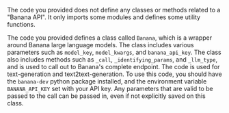 The code you provided does not define any classes or methods related to a "Banana API". It only imports some modules and defines some utility functions.

The code you provided defines a class called `Banana`, which is a wrapper around Banana large language models. The class includes various parameters such as `model_key`, `model_kwargs`, and `banana_api_key`. The class also includes methods such as `_call`, `_identifying_params`, and `_llm_type`, and is used to call out to Banana's complete endpoint. The code is used for text-generation and text2text-generation. To use this code, you should have the `banana-dev` python package installed, and the environment variable `BANANA_API_KEY` set with your API key. Any parameters that are valid to be passed to the call can be passed in, even if not explicitly saved on this class.

